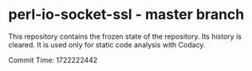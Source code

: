 # perl-io-socket-ssl - master branch

This repository contains the frozen state of the repository.
Its history is cleared. It is used only for static code
analysis with Codacy.

Commit Time: 1722222442